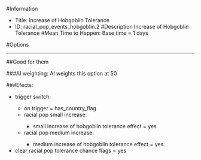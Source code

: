 #Information
 - Title: Increase of Hobgoblin Tolerance
 - ID: racial_pop_events_hobgoblin.2
#Description
Increase of Hobgoblin Tolerance
#Mean Time to Happen:
Base time = 1 days

#Options

___
##Good for them

###AI weighting:
AI weights this option at 50


###Efects:<ul><li>trigger switch:</li><ul><li>on trigger = has_country_flag</li><li>racial pop small increase:</li><ul><li>small increase of hobgoblin tolerance effect = yes</li></ul><li>racial pop medium increase:</li><ul><li>medium increase of hobgoblin tolerance effect = yes</li></ul></ul><li>clear racial pop tolerance chance flags = yes</li></ul>
